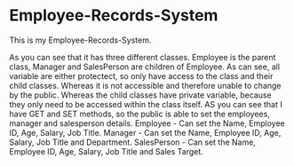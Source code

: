 # Employee-Records-System

This is my Employee-Records-System.

As you can see that it has three different classes. Employee is the parent class, Manager and SalesPerson are children of Employee. As can see, all variable are either protectect, so only have access to the class and their child classes. Whereas it is not accessible and therefore unable to change by the public. Whereas the child classes have private variable, because they only need to be accessed within the class itself. AS you can see that I have GET and SET methods, so the public is able to set the employees, manager and salesperson details.
Employee - Can set the Name, Employee ID, Age, Salary, Job Title.
Manager - Can set the Name, Employee ID, Age, Salary, Job Title and Department.
SalesPerson - Can set the Name, Employee ID, Age, Salary, Job Title and Sales Target. 
